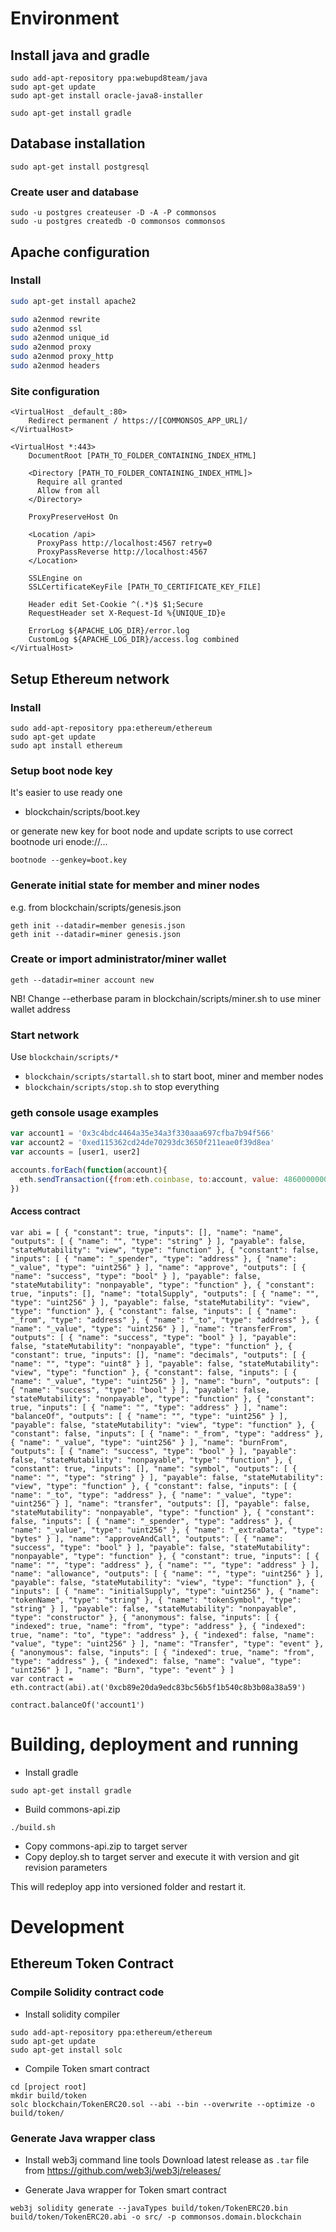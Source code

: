# Environment

## Install java and gradle
```
sudo add-apt-repository ppa:webupd8team/java
sudo apt-get update
sudo apt-get install oracle-java8-installer 

sudo apt-get install gradle 
```

## Database installation

```
sudo apt-get install postgresql
``` 

### Create user and database
```
sudo -u postgres createuser -D -A -P commonsos
sudo -u postgres createdb -O commonsos commonsos
```

## Apache configuration

### Install
```bash
sudo apt-get install apache2

sudo a2enmod rewrite
sudo a2enmod ssl
sudo a2enmod unique_id
sudo a2enmod proxy
sudo a2enmod proxy_http
sudo a2enmod headers
```

### Site configuration
```
<VirtualHost _default_:80>
	Redirect permanent / https://[COMMONSOS_APP_URL]/
</VirtualHost>

<VirtualHost *:443>
    DocumentRoot [PATH_TO_FOLDER_CONTAINING_INDEX_HTML]

    <Directory [PATH_TO_FOLDER_CONTAINING_INDEX_HTML]>
      Require all granted
      Allow from all
    </Directory>

    ProxyPreserveHost On

    <Location /api>
      ProxyPass http://localhost:4567 retry=0
      ProxyPassReverse http://localhost:4567
    </Location>

    SSLEngine on
    SSLCertificateKeyFile [PATH_TO_CERTIFICATE_KEY_FILE]

    Header edit Set-Cookie ^(.*)$ $1;Secure
    RequestHeader set X-Request-Id %{UNIQUE_ID}e

    ErrorLog ${APACHE_LOG_DIR}/error.log
    CustomLog ${APACHE_LOG_DIR}/access.log combined
</VirtualHost>
```

## Setup Ethereum network

### Install
```
sudo add-apt-repository ppa:ethereum/ethereum
sudo apt-get update
sudo apt install ethereum
```

### Setup boot node key
It's easier to use ready one
- blockchain/scripts/boot.key

or generate new key for boot node and update scripts to use correct bootnode uri enode://... 
```
bootnode --genkey=boot.key
```

### Generate initial state for member and miner nodes
e.g. from blockchain/scripts/genesis.json
```
geth init --datadir=member genesis.json
geth init --datadir=miner genesis.json
```
### Create or import administrator/miner wallet

```
geth --datadir=miner account new
```
NB! Change --etherbase param in blockchain/scripts/miner.sh to use miner wallet address 

### Start network
Use `blockchain/scripts/*`

- `blockchain/scripts/startall.sh` to start boot, miner and member nodes
- `blockchain/scripts/stop.sh` to stop everything

### geth console usage examples

```javascript
var account1 = '0x3c4bdc4464a35e34a3f330aaa697cfba7b94f566'
var account2 = '0xed115362cd24de70293dc3650f211eae0f39d8ea'
var accounts = [user1, user2]

accounts.forEach(function(account){ 
  eth.sendTransaction({from:eth.coinbase, to:account, value: 48600000000000000})
})

````
#### Access contract

```
var abi = [ { "constant": true, "inputs": [], "name": "name", "outputs": [ { "name": "", "type": "string" } ], "payable": false, "stateMutability": "view", "type": "function" }, { "constant": false, "inputs": [ { "name": "_spender", "type": "address" }, { "name": "_value", "type": "uint256" } ], "name": "approve", "outputs": [ { "name": "success", "type": "bool" } ], "payable": false, "stateMutability": "nonpayable", "type": "function" }, { "constant": true, "inputs": [], "name": "totalSupply", "outputs": [ { "name": "", "type": "uint256" } ], "payable": false, "stateMutability": "view", "type": "function" }, { "constant": false, "inputs": [ { "name": "_from", "type": "address" }, { "name": "_to", "type": "address" }, { "name": "_value", "type": "uint256" } ], "name": "transferFrom", "outputs": [ { "name": "success", "type": "bool" } ], "payable": false, "stateMutability": "nonpayable", "type": "function" }, { "constant": true, "inputs": [], "name": "decimals", "outputs": [ { "name": "", "type": "uint8" } ], "payable": false, "stateMutability": "view", "type": "function" }, { "constant": false, "inputs": [ { "name": "_value", "type": "uint256" } ], "name": "burn", "outputs": [ { "name": "success", "type": "bool" } ], "payable": false, "stateMutability": "nonpayable", "type": "function" }, { "constant": true, "inputs": [ { "name": "", "type": "address" } ], "name": "balanceOf", "outputs": [ { "name": "", "type": "uint256" } ], "payable": false, "stateMutability": "view", "type": "function" }, { "constant": false, "inputs": [ { "name": "_from", "type": "address" }, { "name": "_value", "type": "uint256" } ], "name": "burnFrom", "outputs": [ { "name": "success", "type": "bool" } ], "payable": false, "stateMutability": "nonpayable", "type": "function" }, { "constant": true, "inputs": [], "name": "symbol", "outputs": [ { "name": "", "type": "string" } ], "payable": false, "stateMutability": "view", "type": "function" }, { "constant": false, "inputs": [ { "name": "_to", "type": "address" }, { "name": "_value", "type": "uint256" } ], "name": "transfer", "outputs": [], "payable": false, "stateMutability": "nonpayable", "type": "function" }, { "constant": false, "inputs": [ { "name": "_spender", "type": "address" }, { "name": "_value", "type": "uint256" }, { "name": "_extraData", "type": "bytes" } ], "name": "approveAndCall", "outputs": [ { "name": "success", "type": "bool" } ], "payable": false, "stateMutability": "nonpayable", "type": "function" }, { "constant": true, "inputs": [ { "name": "", "type": "address" }, { "name": "", "type": "address" } ], "name": "allowance", "outputs": [ { "name": "", "type": "uint256" } ], "payable": false, "stateMutability": "view", "type": "function" }, { "inputs": [ { "name": "initialSupply", "type": "uint256" }, { "name": "tokenName", "type": "string" }, { "name": "tokenSymbol", "type": "string" } ], "payable": false, "stateMutability": "nonpayable", "type": "constructor" }, { "anonymous": false, "inputs": [ { "indexed": true, "name": "from", "type": "address" }, { "indexed": true, "name": "to", "type": "address" }, { "indexed": false, "name": "value", "type": "uint256" } ], "name": "Transfer", "type": "event" }, { "anonymous": false, "inputs": [ { "indexed": true, "name": "from", "type": "address" }, { "indexed": false, "name": "value", "type": "uint256" } ], "name": "Burn", "type": "event" } ]
var contract = eth.contract(abi).at('0xcb89e20da9edc83bc56b5f1b540c8b3b08a38a59')

contract.balanceOf('account1')
``` 

# Building, deployment and running

- Install gradle
```
sudo apt-get install gradle
``` 

- Build commons-api.zip
```
./build.sh
```

- Copy commons-api.zip to target server
- Copy deploy.sh to target server and execute it with version and git revision parameters

This will redeploy app into versioned folder and restart it.
 
# Development

## Ethereum Token Contract

### Compile Solidity contract code 

- Install solidity compiler
```
sudo add-apt-repository ppa:ethereum/ethereum
sudo apt-get update
sudo apt-get install solc 
```

- Compile Token smart contract
```
cd [project root]
mkdir build/token
solc blockchain/TokenERC20.sol --abi --bin --overwrite --optimize -o build/token/
```

### Generate Java wrapper class

- Install web3j command line tools
Download latest release as ```.tar``` file from https://github.com/web3j/web3j/releases/

- Generate Java wrapper for Token smart contract
```
web3j solidity generate --javaTypes build/token/TokenERC20.bin build/token/TokenERC20.abi -o src/ -p commonsos.domain.blockchain
```